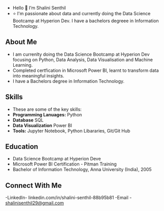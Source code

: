 -  Hello 👋 I’m Shalini Senthil
- ⭐ I'm passionate about data and currently doing the Data Science Bootcamp at Hyperion Dev. I have a bachelors degreee in Information Technology.

## About Me
- I am currenlty doing the Data Science Bootcamp at Hyperion Dev focusing on Python, Data Analysis, Data Visualisation and Machine Learning.
- Completed certfication in Microsoft Power BI, learnt to transform data into meaningful insights.
- I have a Bachelors degree in Information Technology.

## Skills
- These are some of the key skills:
- **Programming Lanuages:** Python
- **Database** SQL
- **Data Visualization** Power BI
- **Tools:** Jupyter Notebook, Python Libararies, Git/Git Hub

## Education 
- Data Science Bootcamp at Hyperion Deve
- Microsoft Power BI Certification - Pitman Training
- Bachelor of Information Technology, Anna University (India), 2005

## Connect With Me 
-LinkedIn-  linkedin.com/in/shalini-senthil-88b95b81
-Email - shalinisenthil29@gmail.com


<!---
Shal2903/Shal2903 is a ✨ special ✨ repository because its `README.md` (this file) appears on your GitHub profile.
You can click the Preview link to take a look at your changes.
--->
